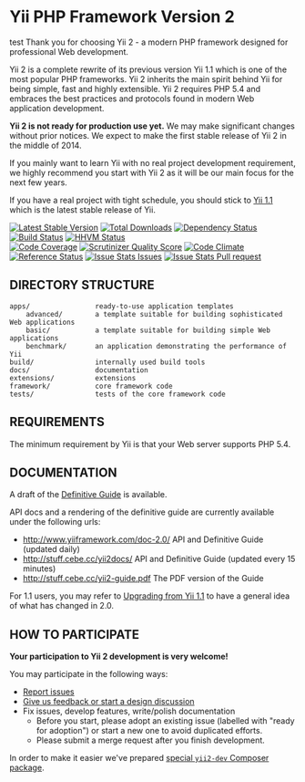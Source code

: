 Yii PHP Framework Version 2
===========================
test
Thank you for choosing Yii 2 - a modern PHP framework designed for professional Web development.

Yii 2 is a complete rewrite of its previous version Yii 1.1 which is one of the most popular PHP frameworks.
Yii 2 inherits the main spirit behind Yii for being simple, fast and highly extensible.
Yii 2 requires PHP 5.4 and embraces the best practices and protocols found in modern Web application development.


**Yii 2 is not ready for production use yet.** We may make significant changes without prior notices.
We expect to make the first stable release of Yii 2 in the middle of 2014.

If you mainly want to learn Yii with no real project development requirement, we highly recommend
you start with Yii 2 as it will be our main focus for the next few years.

If you have a real project with tight schedule, you should stick to [Yii 1.1](https://github.com/yiisoft/yii)
which is the latest stable release of Yii.


[![Latest Stable Version](https://poser.pugx.org/yiisoft/yii2/v/stable.png)](https://packagist.org/packages/yiisoft/yii2)
[![Total Downloads](https://poser.pugx.org/yiisoft/yii2/downloads.png)](https://packagist.org/packages/yiisoft/yii2)
[![Dependency Status](https://www.versioneye.com/php/yiisoft:yii2/dev-master/badge.png)](https://www.versioneye.com/php/yiisoft:yii2/dev-master)
[![Build Status](https://secure.travis-ci.org/yiisoft/yii2.png)](http://travis-ci.org/yiisoft/yii2)
[![HHVM Status](http://hhvm.h4cc.de/badge/yiisoft/yii2-dev.png)](http://hhvm.h4cc.de/package/yiisoft/yii2-dev)  
[![Code Coverage](https://scrutinizer-ci.com/g/yiisoft/yii2/badges/coverage.png?s=31d80f1036099e9d6a3e4d7738f6b000b3c3d10e)](https://scrutinizer-ci.com/g/yiisoft/yii2/)
[![Scrutinizer Quality Score](https://scrutinizer-ci.com/g/yiisoft/yii2/badges/quality-score.png?s=b1074a1ff6d0b214d54fa5ab7abbb90fc092471d)](https://scrutinizer-ci.com/g/yiisoft/yii2/)
[![Code Climate](https://codeclimate.com/github/yiisoft/yii2.png)](https://codeclimate.com/github/yiisoft/yii2)
[![Reference Status](https://www.versioneye.com/php/yiisoft:yii2/reference_badge.svg)](https://www.versioneye.com/php/yiisoft:yii2/references)
[![Issue Stats Issues](http://issuestats.com/github/yiisoft/yii2/badge/issue)](http://issuestats.com/github/yiisoft/yii2)
[![Issue Stats Pull request](http://issuestats.com/github/yiisoft/yii2/badge/pr)](http://issuestats.com/github/yiisoft/yii2)

DIRECTORY STRUCTURE
-------------------

```
apps/                ready-to-use application templates
    advanced/        a template suitable for building sophisticated Web applications
    basic/           a template suitable for building simple Web applications
    benchmark/       an application demonstrating the performance of Yii
build/               internally used build tools
docs/                documentation
extensions/          extensions
framework/           core framework code
tests/               tests of the core framework code
```


REQUIREMENTS
------------

The minimum requirement by Yii is that your Web server supports PHP 5.4.


DOCUMENTATION
-------------

A draft of the [Definitive Guide](docs/guide/README.md) is available.

API docs and a rendering of the definitive guide are currently
available under the following urls:

- http://www.yiiframework.com/doc-2.0/ API and Definitive Guide (updated daily)
- http://stuff.cebe.cc/yii2docs/ API and Definitive Guide (updated every 15 minutes)
- http://stuff.cebe.cc/yii2-guide.pdf The PDF version of the Guide

For 1.1 users, you may refer to [Upgrading from Yii 1.1](docs/guide/intro-upgrade-from-v1.md)
to have a general idea of what has changed in 2.0.


HOW TO PARTICIPATE
------------------

**Your participation to Yii 2 development is very welcome!**

You may participate in the following ways:

* [Report issues](https://github.com/yiisoft/yii2/issues)
* [Give us feedback or start a design discussion](http://www.yiiframework.com/forum/index.php/forum/42-design-discussions-for-yii-20/)
* Fix issues, develop features, write/polish documentation
    - Before you start, please adopt an existing issue (labelled with "ready for adoption") or start a new one to avoid duplicated efforts.
    - Please submit a merge request after you finish development.

In order to make it easier we've prepared [special `yii2-dev` Composer package](https://github.com/yiisoft/yii2/blob/master/docs/internals/getting-started.md).

